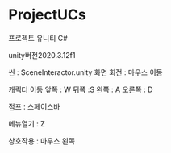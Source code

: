 # ProjectUCs
프로젝트 유니티 C#

unity버전2020.3.12f1


씬 : SceneInteractor.unity
화면 회전 : 마우스 이동

캐릭터 이동
 앞쪽 : W
 뒤쪽  :S
 왼쪽 : A
 오른쪽 : D

점프 : 스페이스바

메뉴열기 : Z

상호작용 : 마우스 왼쪽
